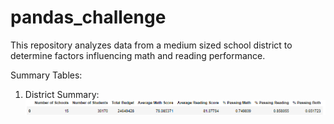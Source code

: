 # pandas_challenge

This repository analyzes data from a medium sized school district to determine factors influencing math and reading performance.

Summary Tables:
1) District Summary:
![District](Images/District_Summary.png)


